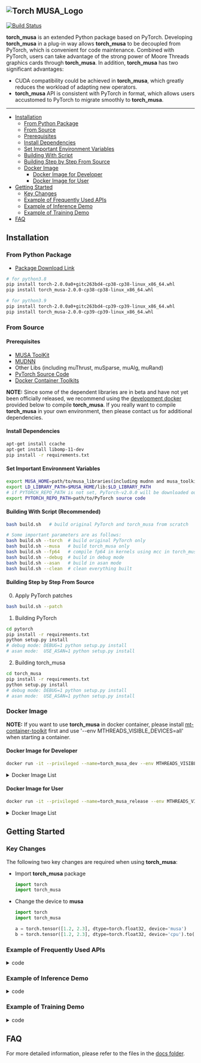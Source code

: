 ![Torch MUSA_Logo](https://github.mthreads.com/mthreads/torch_musa/blob/main/docs/source/img/torch_musa.png)
--------------------------------------------------------------------------------

[![Build Status](https://jenkins-aidev.mthreads.com/buildStatus/icon?job=torch_musa%2Fmain)](https://jenkins-aidev.mthreads.com/job/torch_musa/job/main/)


**torch_musa** is an extended Python package based on PyTorch. Developing **torch_musa** in a plug-in way allows **torch_musa** to be decoupled from PyTorch, which is convenient for code maintenance. Combined with PyTorch, users can take advantage of the strong power of Moore Threads graphics cards through **torch_musa**. In addition, **torch_musa** has two significant advantages:

* CUDA compatibility could be achieved in **torch_musa**, which greatly reduces the workload of adapting new operators.
* **torch_musa** API is consistent with PyTorch in format, which allows users accustomed to PyTorch to migrate smoothly to **torch_musa**.
--------------------------------------------------------------------------------

<!-- toc -->

- [Installation](#installation)
  - [From Python Package](#from-python-package)
  - [From Source](#from-source)
  - [Prerequisites](#prerequisites)
  - [Install Dependencies](#install-dependencies)
  - [Set Important Environment Variables](#set-important-environment-variables)
  - [Building With Script](#building-with-script-recommended)
  - [Building Step by Step From Source](#building-step-by-step-from-source)
  - [Docker Image](#docker-image)
    - [Docker Image for Developer](#docker-image-for-developer)
    - [Docker Image for User](#docker-image-for-user)
- [Getting Started](#getting-started)
  - [Key Changes](#key-changes)
  - [Example of Frequently Used APIs](#example-of-frequently-used-apis)
  - [Example of Inference Demo](#example-of-inference-demo)
  - [Example of Training Demo](#example-of-training-demo)
- [FAQ](#faq)

<!-- tocstop -->

## Installation

### From Python Package
- [Package Download Link](https://oss.mthreads.com:9001/buckets/ai-product/browse/ZGFpbHkvZnJhbWV3b3JrL3RvcmNoX211c2E=)

```bash
# for python3.8
pip install torch-2.0.0a0+gitc263bd4-cp38-cp38-linux_x86_64.whl
pip install torch_musa-2.0.0-cp38-cp38-linux_x86_64.whl

# for python3.9
pip install torch-2.0.0a0+gitc263bd4-cp39-cp39-linux_x86_64.whl
pip install torch_musa-2.0.0-cp39-cp39-linux_x86_64.whl
```

### From Source

#### Prerequisites
- [MUSA ToolKit](https://github.mthreads.com/mthreads/musa_toolkit)
- [MUDNN](https://github.mthreads.com/mthreads/muDNN)
- Other Libs (including muThrust, muSparse, muAlg, muRand)
- [PyTorch Source Code](https://github.com/pytorch/pytorch/tree/v2.0.0)
- [Docker Container Toolkits](https://mcconline.mthreads.com/software)

**NOTE:** Since some of the dependent libraries are in beta and have not yet been officially released, we recommend using the [development docker](#docker-image-for-developer) provided below to compile **torch_musa**. If you really want to compile **torch_musa** in your own environment, then please contact us for additional dependencies.

#### Install Dependencies

```bash
apt-get install ccache
apt-get install libomp-11-dev
pip install -r requirements.txt
```

#### Set Important Environment Variables
```bash
export MUSA_HOME=path/to/musa_libraries(including mudnn and musa_toolkits) # defalut value is /usr/local/musa/
export LD_LIBRARY_PATH=$MUSA_HOME/lib:$LD_LIBRARY_PATH
# if PYTORCH_REPO_PATH is not set, PyTorch-v2.0.0 will be downloaded outside this directory when building with build.sh
export PYTORCH_REPO_PATH=path/to/PyTorch source code
```

#### Building With Script (Recommended)
```bash
bash build.sh   # build original PyTorch and torch_musa from scratch

# Some important parameters are as follows:
bash build.sh --torch  # build original PyTorch only
bash build.sh --musa   # build torch_musa only
bash build.sh --fp64   # compile fp64 in kernels using mcc in torch_musa
bash build.sh --debug  # build in debug mode
bash build.sh --asan   # build in asan mode
bash build.sh --clean  # clean everything built
```

#### Building Step by Step From Source
0. Apply PyTorch patches
```bash
bash build.sh --patch
```

1. Building PyTorch
```bash
cd pytorch
pip install -r requirements.txt
python setup.py install
# debug mode: DEBUG=1 python setup.py install
# asan mode:  USE_ASAN=1 python setup.py install
```

2. Building torch_musa
```bash
cd torch_musa
pip install -r requirements.txt
python setup.py install
# debug mode: DEBUG=1 python setup.py install
# asan mode:  USE_ASAN=1 python setup.py install
```

### Docker Image

**NOTE:** If you want to use **torch_musa** in docker container, please install [mt-container-toolkit](https://mcconline.mthreads.com/software/1?id=1) first and use '--env MTHREADS_VISIBLE_DEVICES=all' when starting a container.

#### Docker Image for Developer
```bash
docker run -it --privileged --name=torch_musa_dev --env MTHREADS_VISIBLE_DEVICES=all --shm-size=80g sh-harbor.mthreads.com/mt-ai/musa-pytorch-dev:latest /bin/bash
```
<details>
<summary>Docker Image List</summary>

| Docker Tag | Description |
| ---- | --- |
| [**latest/v0.1.16**](https://sh-harbor.mthreads.com/harbor/projects/20/repositories/musa-pytorch-dev/artifacts-tab) | build and install torchvision from source code [a6dea86] <br> other components are the same with v0.1.15 |
| [**v0.1.15**](https://sh-harbor.mthreads.com/harbor/projects/20/repositories/musa-pytorch-dev/artifacts-tab) | musatoolkits rc1.4.0 (ddk musa_2.1.1)<br> mudnn rtm_2.1.1; mccl 20230627 <br> libomp-11-dev <br> muAlg _dev-0.1.1 <br> muRAND_dev1.0.0 <br> muSPARSE_dev0.1.0 <br> muThrust_dev-0.1.1 |
| [**v0.1.14**](https://sh-harbor.mthreads.com/harbor/projects/20/repositories/musa-pytorch-dev/artifacts-tab) | musatoolkits rc1.4.0-rc1 (ddk rc1.4.0-rc1)<br> mudnn rc1.4.0-rc1; mccl_rc1.1.0 <br> libomp-11-dev <br> muAlg _dev-0.1.1 <br> muRAND_dev1.0.0 <br> muSPARSE_dev0.1.0 <br> muThrust_dev-0.1.1 |
| [**v0.1.13**](https://sh-harbor.mthreads.com/harbor/projects/20/repositories/musa-pytorch-dev/artifacts-tab) | musatoolkits-20230605 (ddk_20230604 develop or newer)<br> mudnn 20230605; mccl_rc1.1.0 <br> libomp-11-dev <br> muAlg _dev-0.1.1 <br> muRAND_dev1.0.0 <br> muSPARSE_dev0.1.0 <br> muThrust_dev-0.1.1 |
| [**v0.1.12**](https://sh-harbor.mthreads.com/harbor/projects/20/repositories/musa-pytorch-dev/artifacts-tab) | musatoolkits-20230605 (ddk_20230604 develop or newer)<br> mudnn 20230605; mccl_rc1.1.0 <br> muAlg _dev-0.1.1 <br> muRAND_dev1.0.0 <br> muSPARSE_dev0.1.0 <br> muThrust_dev-0.1.1 |

</details>  

#### Docker Image for User
```bash
docker run -it --privileged --name=torch_musa_release --env MTHREADS_VISIBLE_DEVICES=all --shm-size=80g sh-harbor.mthreads.com/mt-ai/musa-pytorch-release:v0.1.12 /bin/bash
```
<details>
<summary>Docker Image List</summary>

| Docker Tag | Description |
| ---- | --- |
| [**v0.1.15**](https://sh-harbor.mthreads.com/harbor/projects/20/repositories/musa-pytorch-release/artifacts-tab) | musatoolkits-rc1.4.0 (ddk_musa_2.1.1)<br> mudnn_rtm_2.1.1; mccl_20230627 <br> muAlg _dev-0.1.1 <br> muRAND_dev1.0.0 <br> muSPARSE_dev0.1.0 <br> muThrust_dev-0.1.1 |
| [**v0.1.12**](https://sh-harbor.mthreads.com/harbor/projects/20/repositories/musa-pytorch-release/artifacts-tab) | musatoolkits-20230605 (ddk_20230604 develop or newer)<br> mudnn 20230605; mccl_rc1.1.0 <br> muAlg _dev-0.1.1 <br> muRAND_dev1.0.0 <br> muSPARSE_dev0.1.0 <br> muThrust_dev-0.1.1 |

</details>  

## Getting Started
### Key Changes
The following two key changes are required when using **torch_musa**:
 - Import **torch_musa** package
   ```python
   import torch
   import torch_musa
   ```

 - Change the device to **musa**
   ```python
   import torch
   import torch_musa

   a = torch.tensor([1.2, 2.3], dtype=torch.float32, device='musa')
   b = torch.tensor([1.2, 2.3], dtype=torch.float32, device='cpu').to('musa')
   ```

### Example of Frequently Used APIs

<details>
<summary>code</summary>

```python
import torch
import torch_musa

torch.musa.is_available()
torch.musa.device_count()
torch.musa.synchronize()

with torch.musa.device(0):
    assert torch.musa.current_device() == 0

if torch.musa.device_count() > 1:
    torch.musa.set_device(1)
    assert torch.musa.current_device() == 1
    torch.musa.synchronize("musa:1")

a = torch.tensor([1.2, 2.3], dtype=torch.float32, device='musa')
b = torch.tensor([1.8, 1.2], dtype=torch.float32, device='musa')
c = a + b
```
</details>

### Example of Inference Demo

<details>
<summary>code</summary>

```python
import torch
import torch_musa
import torchvision.models as models

model = models.resnet50().eval()
x = torch.rand((1, 3, 224, 224), device="musa")
model = model.to("musa")
# Perform the inference
y = model(x)
```
</details>

### Example of Training Demo

<details>
<summary>code</summary>

```python
import torch
import torch_musa
import torchvision
import torchvision.transforms as transforms
import torch.nn as nn
import torch.nn.functional as F
import torch.optim as optim

# 1. prepare dataset
transform = transforms.Compose([transforms.ToTensor(),
                                transforms.Normalize((0.5, 0.5, 0.5), (0.5, 0.5, 0.5))])
batch_size = 4
train_set = torchvision.datasets.CIFAR10(root='./data',
                                         train=True,
                                         download=True,
                                         transform=transform)
train_loader = torch.utils.data.DataLoader(train_set,
                                           batch_size=batch_size,
                                           shuffle=True,
                                           num_workers=2)
test_set = torchvision.datasets.CIFAR10(root='./data',
                                        train=False,
                                        download=True,
                                        transform=transform)
test_loader = torch.utils.data.DataLoader(test_set,
                                          batch_size=batch_size,
                                          shuffle=False,
                                          num_workers=2)
classes = ('plane', 'car', 'bird', 'cat', 'deer', 'dog', 'frog', 'horse', 'ship', 'truck')
device = torch.device("musa")

# 2. build network
class Net(nn.Module):
    def __init__(self):
        super().__init__()
        self.conv1 = nn.Conv2d(3, 6, 5)
        self.pool = nn.MaxPool2d(2, 2)
        self.conv2 = nn.Conv2d(6, 16, 5)
        self.fc1 = nn.Linear(16 * 5 * 5, 120)
        self.fc2 = nn.Linear(120, 84)
        self.fc3 = nn.Linear(84, 10)
    def forward(self, x):
        x = self.pool(F.relu(self.conv1(x)))
        x = self.pool(F.relu(self.conv2(x)))
        x = torch.flatten(x, 1) # flatten all dimensions except batch
        x = F.relu(self.fc1(x))
        x = F.relu(self.fc2(x))
        x = self.fc3(x)
        return x
net = Net().to(device)

# 3. define loss and optimizer
criterion = nn.CrossEntropyLoss()
optimizer = optim.SGD(net.parameters(), lr=0.001, momentum=0.9)

# 4. train
for epoch in range(2):
    running_loss = 0.0
    for i, data in enumerate(train_loader, 0):
        inputs, labels = data
        optimizer.zero_grad()
        # forward + backward + optimize
        outputs = net(inputs.to(device))
        loss = criterion(outputs, labels.to(device))
        loss.backward()
        optimizer.step()
        running_loss += loss.item()
        if i % 2000 == 1999:
            print(f'[{epoch + 1}, {i + 1:5d}] loss: {running_loss / 2000:.3f}')
            running_loss = 0.0
print('Finished Training')
PATH = './cifar_net.pth'
torch.save(net.state_dict(), PATH)
net.load_state_dict(torch.load(PATH))

# 5. test
correct = 0
total = 0
with torch.no_grad():
    for data in test_loader:
        images, labels = data
        outputs = net(images.to(device))
        _, predicted = torch.max(outputs.data, 1)
        total += labels.size(0)
        correct += (predicted == labels.to(device)).sum().item()
print(f'Accuracy of the network on the 10000 test images: {100 * correct // total} %')
```
</details>

## FAQ
For more detailed information, please refer to the files in the [docs folder](https://github.mthreads.com/mthreads/torch_musa/tree/main/docs).
